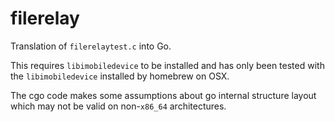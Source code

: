 filerelay
=========

Translation of `filerelaytest.c` into Go.

This requires `libimobiledevice` to be installed and has only been tested with the `libimobiledevice` installed by
homebrew on OSX.

The cgo code makes some assumptions about go internal structure layout which may not be valid on non-`x86_64`
architectures.


